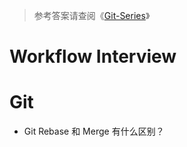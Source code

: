 > 参考答案请查阅《[Git-Series](https://github.com/wx-chevalier/Git-Series?q=)》

# Workflow Interview

# Git

- Git Rebase 和 Merge 有什么区别？
